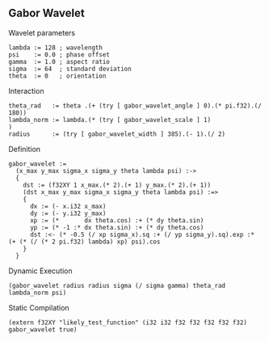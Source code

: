 Gabor Wavelet
-------------
Wavelet parameters

    lambda := 128 ; wavelength
    psi    := 0.0 ; phase offset
    gamma  := 1.0 ; aspect ratio
    sigma  := 64  ; standard deviation
    theta  := 0   ; orientation

Interaction

    theta_rad   := theta .(+ (try [ gabor_wavelet_angle ] 0).(* pi.f32).(/ 180))
    lambda_norm := lambda.(* (try [ gabor_wavelet_scale ] 1)                   )
    radius      := (try [ gabor_wavelet_width ] 385).(- 1).(/ 2)

Definition

    gabor_wavelet :=
      (x_max y_max sigma_x sigma_y theta lambda psi) :->
      {
        dst := (f32XY 1 x_max.(* 2).(+ 1) y_max.(* 2).(+ 1))
        (dst x_max y_max sigma_x sigma_y theta lambda psi) :=>
        {
          dx := (- x.i32 x_max)
          dy := (- y.i32 y_max)
          xp := (*       dx theta.cos) :+ (* dy theta.sin)
          yp := (* -1 :* dx theta.sin) :+ (* dy theta.cos)
          dst :<- (* -0.5 (/ xp sigma_x).sq :+ (/ yp sigma_y).sq).exp :* (+ (* (/ (* 2 pi.f32) lambda) xp) psi).cos
        }
      }

Dynamic Execution

    (gabor_wavelet radius radius sigma (/ sigma gamma) theta_rad lambda_norm psi)

Static Compilation

    (extern f32XY "likely_test_function" (i32 i32 f32 f32 f32 f32 f32) gabor_wavelet true)
